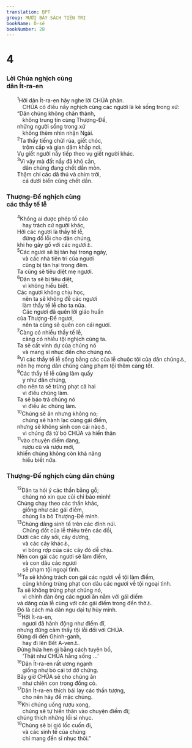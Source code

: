 ```yaml
---
translation: BPT
group: MƯỜI BẢY SÁCH TIÊN TRI
bookName: Ô-sê 
bookNumber: 28
---
```


<div class="title"><h1>4</h1><h3>Lời Chúa nghịch cùng<br/>dân Ít-ra-en</h3></div>
<span class="verse os_4_1">  <sup>1</sup>Hỡi dân Ít-ra-en hãy nghe lời CHÚA phán.<br/>   CHÚA có điều nầy nghịch cùng các ngươi là kẻ sống trong xứ:<br/>  “Dân chúng không chân thành,<br/>   không trung tín cùng Thượng-Đế,<br/>  những người sống trong xứ<br/>   không thèm nhìn nhận Ngài.<br/></span>
<span class="verse os_4_2">  <sup>2</sup>Ta thấy tiếng chửi rủa, giết chóc,<br/>   trộm cắp và gian dâm khắp nơi.<br/>  Vụ giết người nầy tiếp theo vụ giết người khác.<br/></span>
<span class="verse os_4_3">  <sup>3</sup>Vì vậy mà đất nầy đã khô cằn,<br/>   dân chúng đang chết dần mòn.<br/>  Thậm chí các dã thú và chim trời,<br/>   cá dưới biển cũng chết dần.<br/></span>
<div class="title"><h3>Thượng-Đế nghịch cùng<br/>các thầy tế lễ</h3></div>
<span class="verse os_4_4">  <sup>4</sup>Không ai được phép tố cáo<br/>   hay trách cứ người khác,<br/>  Hỡi các ngươi là thầy tế lễ,<br/>   đừng đổ lỗi cho dân chúng,<br/>  khi họ gây gổ với các ngươi<a data-toggle="tooltip" data-placement="bottom" title="Hay “Dân chúng không thể khiếu nại hay đỗ lỗi cho người khác. Họ bị ức hiếp như chẳng khác nào biện luận với thầy tế lễ.” Thầy tế lễ và người Lê-vi nhiều khi đóng vai quan án, và những quyết định của họ có tính cách tối hậu, không ai sửa đổi được.">⚓</a>.<br/></span>
<span class="verse os_4_5">  <sup>5</sup>Các ngươi sẽ bị tàn hại trong ngày,<br/>   và các nhà tiên tri của ngươi<br/>   cũng bị tàn hại trong đêm.<br/>  Ta cũng sẽ tiêu diệt mẹ ngươi.<br/></span>
<span class="verse os_4_6">  <sup>6</sup>Dân ta sẽ bị tiêu diệt,<br/>   vì không hiểu biết.<br/>  Các ngươi không chịu học,<br/>   nên ta sẽ không để các ngươi<br/>   làm thầy tế lễ cho ta nữa.<br/>   Các ngươi đã quên lời giáo huấn<br/>  của Thượng-Đế ngươi,<br/>   nên ta cũng sẽ quên con cái ngươi.<br/></span>
<span class="verse os_4_7">  <sup>7</sup>Càng có nhiều thầy tế lễ,<br/>   càng có nhiều tội nghịch cùng ta.<br/>  Ta sẽ cất vinh dự của chúng nó<br/>   và mang sỉ nhục đến cho chúng nó.<br/></span>
<span class="verse os_4_8">  <sup>8</sup>Vì các thầy tế lễ sống bằng các của lễ chuộc tội của dân chúng<a data-toggle="tooltip" data-placement="bottom" title="Đây là một lối chơi chữ. Ý muốn nói thầy tế lễ sống bằng tội lỗi của dân chúng.">⚓</a>,<br/>  nên họ mong dân chúng càng phạm tội thêm càng tốt.<br/></span>
<span class="verse os_4_9">  <sup>9</sup>Các thầy tế lễ cũng làm quấy<br/>   y như dân chúng,<br/>  cho nên ta sẽ trừng phạt cả hai<br/>   vì điều chúng làm.<br/>  Ta sẽ báo trả chúng nó<br/>   vì điều ác chúng làm.<br/></span>
<span class="verse os_4_10">  <sup>10</sup>Chúng sẽ ăn nhưng không no;<br/>   chúng sẽ hành lạc cùng gái điếm,<br/>  nhưng sẽ không sinh con cái nào<a data-toggle="tooltip" data-placement="bottom" title="Một phần của nghi thức thờ phụng các thần giả là ăn nằm với các gái điếm trong đền thờ. Họ tin rằng làm như thế sẽ khiến các vị thần hài lòng, cho họ nhiều con cái và mùa màng tốt.">⚓</a>,<br/>   vì chúng đã từ bỏ CHÚA và hiến thân<br/></span>
<span class="verse os_4_11">  <sup>11</sup>vào chuyện điếm đàng,<br/>   rượu cũ và rượu mới,<br/>  khiến chúng không còn khả năng<br/>   hiểu biết nữa.<br/></span>
<div class="title"><h3>Thượng-Đế nghịch cùng dân chúng</h3></div>
<span class="verse os_4_12">  <sup>12</sup>Dân ta hỏi ý các thần bằng gỗ;<br/>   chúng nó xin que củi chỉ bảo mình!<br/>  Chúng chạy theo các thần khác,<br/>   giống như các gái điếm,<br/>   chúng lìa bỏ Thượng-Đế mình.<br/></span>
<span class="verse os_4_13">  <sup>13</sup>Chúng dâng sinh tế trên các đỉnh núi.<br/>   Chúng đốt của lễ thiêu trên các đồi,<br/>  Dưới các cây sồi, cây dương,<br/>   và các cây khác<a data-toggle="tooltip" data-placement="bottom" title="Cây cối đóng vai quan trọng trong việc thờ phụng các thần giả.">⚓</a>,<br/>   vì bóng rợp của các cây đó dễ chịu.<br/>  Nên con gái các ngươi sẽ làm điếm,<br/>   và con dâu các ngươi<br/>   sẽ phạm tội ngoại tình.<br/></span>
<span class="verse os_4_14">  <sup>14</sup>Ta sẽ không trách con gái các ngươi về tội làm điếm,<br/>   cũng không trừng phạt con dâu các ngươi về tội ngoại tình.<br/>  Ta sẽ không trừng phạt chúng nó,<br/>   vì chính đàn ông các ngươi ăn nằm với gái điếm<br/>  và dâng của lễ cùng với các gái điếm trong đền thờ<a data-toggle="tooltip" data-placement="bottom" title="Trong đền thờ các thần giả có các gái điếm để khách thập phương tới hành lạc. Đó là một trong những nghi thức thờ phụng của họ.">⚓</a>.<br/>  Đó là cách mà dân ngu dại tự hủy mình.<br/></span>
<span class="verse os_4_15">  <sup>15</sup>Hỡi Ít-ra-en,<br/>   ngươi đã hành động như điếm đĩ,<br/>  nhưng đừng cảm thấy tội lỗi đối với CHÚA.<br/>  Đừng đi đến Ghinh-ganh,<br/>   hay đi lên Bết A-ven<a data-toggle="tooltip" data-placement="bottom" title="Bết A-ven có nghĩa là “nhà gian ác.” Đây là một lối chơi chữ qua từ ngữ “Bê-tên.” “Bê-tên” nghĩa là “nhà của Thượng Đế.” Có một đền thờ ở nơi đó. Xem 5:8.">⚓</a>.<br/>  Đừng hứa hẹn gì bằng cách tuyên bố,<br/>   ‘Thật như CHÚA hằng sống …’<br/></span>
<span class="verse os_4_16">  <sup>16</sup>Dân Ít-ra-en rất ương ngạnh<br/>   giống như bò cái tơ dở chứng.<br/>  Bây giờ CHÚA sẽ cho chúng ăn<br/>   như chiên con trong đồng cỏ.<br/></span>
<span class="verse os_4_17">  <sup>17</sup>Dân Ít-ra-en thích bái lạy các thần tượng,<br/>   cho nên hãy để mặc chúng.<br/></span>
<span class="verse os_4_18">  <sup>18</sup>Khi chúng uống rượu xong,<br/>   chúng sẽ tự hiến thân vào chuyện điếm đĩ;<br/>  chúng thích những lối sỉ nhục.<br/></span>
<span class="verse os_4_19">  <sup>19</sup>Chúng sẽ bị gió lốc cuốn đi,<br/>   và các sinh tế của chúng<br/>   chỉ mang đến sỉ nhục thôi.”<br/></span>
